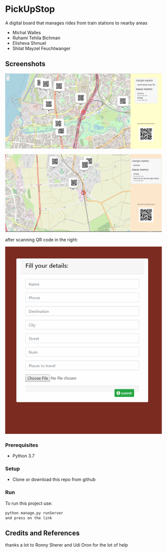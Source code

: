 # PickUpStop
A digital board that manages rides from train stations to nearby areas

* Michal Walles
* Ruhami Tehila Bichman
* Elisheva Shmuel
* Shilat Mayzel Feuchtwanger

## Screenshots

![SCREESHOT DECSRIPTION](main_screen.PNG)

![SCREESHOT DECSRIPTION](main_screen2.PNG)

after scanning QR code in the right: 

![SCREESHOT DECSRIPTION](details_screenShot.PNG)

### Prerequisites
* Python 3.7


### Setup
* Clone or download this repo from github

### Run
To run this project use:

    python manage.py runServer
    and press on the link

## Credits and References
thanks a lot to Ronny Sherer and Udi Oron for the lot of help
